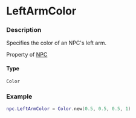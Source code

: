 # LeftArmColor
### Description
Specifies the color of an NPC's left arm.

Property of [NPC](/classes/NPC/)

#### Type
`Color`

### Example
```lua
npc.LeftArmColor = Color.new(0.5, 0.5, 0.5, 1)
```
